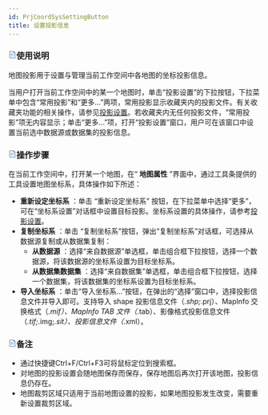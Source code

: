 ```yaml
---
id: PrjCoordSysSettingButton
title: 设置投影信息
---
```

### ![](../../img/read.gif)使用说明

地图投影用于设置与管理当前工作空间中各地图的坐标投影信息。

当用户打开当前工作空间中的某一个地图时，单击“投影设置”的下拉按钮，下拉菜单中包含“常用投影”和“更多...”两项，常用投影显示收藏夹内的投影文件。有关收藏夹功能的相关操作，请参见[投影设置](../../DataProcessing/Projection/PrjCoordSysSettingWin)。若收藏夹内无任何投影文件，“常用投影”项无内容显示；单击“更多...”项，打开“投影设置”窗口，用户可在该窗口中设置当前选中数据源或数据集的投影信息。

### ![](../../img/read.gif)操作步骤

在当前工作空间中，打开某一个地图，在“ **地图属性** ”界面中，通过工具条提供的工具设置地图坐标系，具体操作如下所述：

  * **重新设定坐标系** ：单击 “重新设定坐标系” 按钮，在下拉菜单中选择“更多”，可在“坐标系设置”对话框中设置目标投影。坐标系设置的具体操作，请参考[投影设置](../../DataProcessing/Projection/PrjCoordSysSettingWin)。
  * **复制坐标系** ：单击 “复制坐标系”按钮，弹出“复制坐标系”对话框，可选择从数据源复制或从数据集复制：
    * **从数据源** ：选择“来自数据源”单选框，单击组合框下拉按钮，选择一个数据源，将该数据源的坐标系设置为目标坐标系。
    * **从数据集数据集** ：选择“来自数据集”单选框，单击组合框下拉按钮，选择一个数据集，将该数据集的坐标系设置为目标坐标系。
  * **导入坐标系** ：单击“导入坐标系...”按钮，在弹出的“选择”窗口中，选择投影信息文件并导入即可。支持导入 shape 投影信息文件（*.shp;*.prj）、MapInfo 交换格式（*.mif）、MapInfo TAB 文件（*.tab）、影像格式投影信息文件（*.tif;*.img;*.sit）、投影信息文件（*.xml）。

### ![](../../img/read.gif)备注

* 通过快捷键Ctrl+F/Ctrl+F3可将鼠标定位到搜索框。
* 对地图的投影设置会随地图保存而保存，保存地图后再次打开该地图，投影信息仍存在。
* 地图裁剪区域只适用于当前地图设置的投影，如果地图投影发生改变，需要重新设置裁剪区域。

